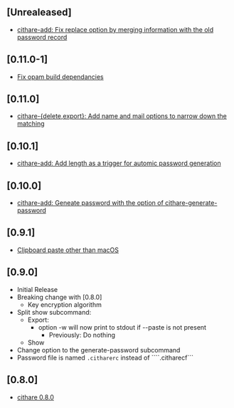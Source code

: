 ## [Unrealeased]
- [cithare-add: Fix replace option by merging information with the old password record](https://github.com/EruEri/ocithare/pull/9)

## [0.11.0-1]
- [Fix opam build dependancies](https://github.com/EruEri/ocithare/pull/8)

## [0.11.0]
- [cithare-{delete,export}: Add name and mail options to narrow down the matching](https://github.com/EruEri/ocithare/pull/6)

## [0.10.1]
- [cithare-add: Add length as a trigger for automic password generation](https://github.com/EruEri/ocithare/pull/4)

## [0.10.0]
- [cithare-add: Geneate password with the option of cithare-generate-password](https://github.com/EruEri/ocithare/pull/2)

## [0.9.1]
- [Clipboard paste other than macOS](https://github.com/EruEri/ocithare/pull/1) 

## [0.9.0]
- Initial Release
- Breaking change with [0.8.0]
    - Key encryption algorithm
- Split show subcommand:
    - Export:
        - option -w will now print to stdout if --paste is not present
            - Previously: Do nothing
    - Show
- Change option to the generate-password subcommand
- Password file is named ```.citharerc``` instead of ````.citharecf```

## [0.8.0]
- [cithare 0.8.0](https://github.com/EruEri/cithare)